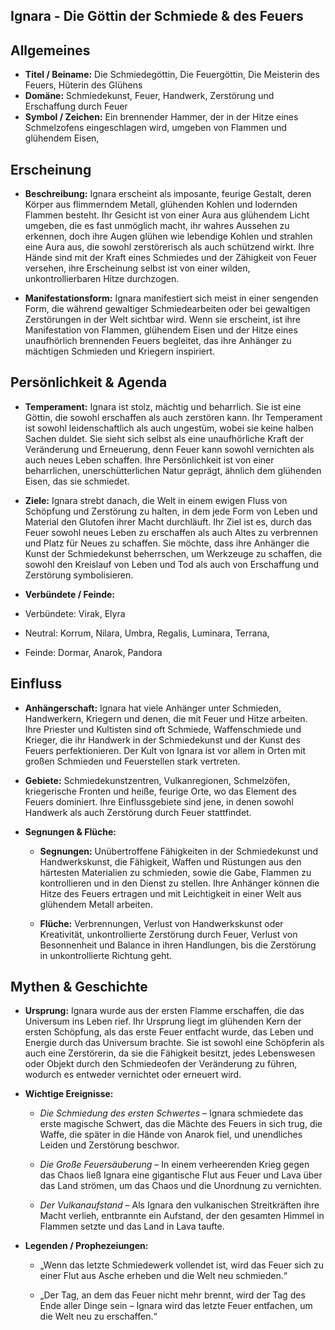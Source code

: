 ## Ignara - Die Göttin der Schmiede & des Feuers
## Allgemeines

- **Titel / Beiname:** Die Schmiedegöttin, Die Feuergöttin, Die Meisterin des Feuers, Hüterin des Glühens
- **Domäne:** Schmiedekunst, Feuer, Handwerk, Zerstörung und Erschaffung durch Feuer
- **Symbol / Zeichen:** Ein brennender Hammer, der in der Hitze eines Schmelzofens eingeschlagen wird, umgeben von Flammen und glühendem Eisen,


## Erscheinung

- **Beschreibung:** Ignara erscheint als imposante, feurige Gestalt, deren Körper aus flimmerndem Metall, glühenden Kohlen und lodernden Flammen besteht. Ihr Gesicht ist von einer Aura aus glühendem Licht umgeben, die es fast unmöglich macht, ihr wahres Aussehen zu erkennen, doch ihre Augen glühen wie lebendige Kohlen und strahlen eine Aura aus, die sowohl zerstörerisch als auch schützend wirkt. Ihre Hände sind mit der Kraft eines Schmiedes und der Zähigkeit von Feuer versehen, ihre Erscheinung selbst ist von einer wilden, unkontrollierbaren Hitze durchzogen.
    
- **Manifestationsform:** Ignara manifestiert sich meist in einer sengenden Form, die während gewaltiger Schmiedearbeiten oder bei gewaltigen Zerstörungen in der Welt sichtbar wird. Wenn sie erscheint, ist ihre Manifestation von Flammen, glühendem Eisen und der Hitze eines unaufhörlich brennenden Feuers begleitet, das ihre Anhänger zu mächtigen Schmieden und Kriegern inspiriert.
    

## Persönlichkeit & Agenda

- **Temperament:** Ignara ist stolz, mächtig und beharrlich. Sie ist eine Göttin, die sowohl erschaffen als auch zerstören kann. Ihr Temperament ist sowohl leidenschaftlich als auch ungestüm, wobei sie keine halben Sachen duldet. Sie sieht sich selbst als eine unaufhörliche Kraft der Veränderung und Erneuerung, denn Feuer kann sowohl vernichten als auch neues Leben schaffen. Ihre Persönlichkeit ist von einer beharrlichen, unerschütterlichen Natur geprägt, ähnlich dem glühenden Eisen, das sie schmiedet.
    
- **Ziele:** Ignara strebt danach, die Welt in einem ewigen Fluss von Schöpfung und Zerstörung zu halten, in dem jede Form von Leben und Material den Glutofen ihrer Macht durchläuft. Ihr Ziel ist es, durch das Feuer sowohl neues Leben zu erschaffen als auch Altes zu verbrennen und Platz für Neues zu schaffen. Sie möchte, dass ihre Anhänger die Kunst der Schmiedekunst beherrschen, um Werkzeuge zu schaffen, die sowohl den Kreislauf von Leben und Tod als auch von Erschaffung und Zerstörung symbolisieren.
    
- **Verbündete / Feinde:**  
- Verbündete: Virak, Elyra
- Neutral: Korrum, Nilara, Umbra, Regalis, Luminara, Terrana,
- Feinde: Dormar, Anarok, Pandora
    

## Einfluss

- **Anhängerschaft:** Ignara hat viele Anhänger unter Schmieden, Handwerkern, Kriegern und denen, die mit Feuer und Hitze arbeiten. Ihre Priester und Kultisten sind oft Schmiede, Waffenschmiede und Krieger, die ihr Handwerk in der Schmiedekunst und der Kunst des Feuers perfektionieren. Der Kult von Ignara ist vor allem in Orten mit großen Schmieden und Feuerstellen stark vertreten.
    
- **Gebiete:** Schmiedekunstzentren, Vulkanregionen, Schmelzöfen, kriegerische Fronten und heiße, feurige Orte, wo das Element des Feuers dominiert. Ihre Einflussgebiete sind jene, in denen sowohl Handwerk als auch Zerstörung durch Feuer stattfindet.
    
- **Segnungen & Flüche:**
    
    - **Segnungen:** Unübertroffene Fähigkeiten in der Schmiedekunst und Handwerkskunst, die Fähigkeit, Waffen und Rüstungen aus den härtesten Materialien zu schmieden, sowie die Gabe, Flammen zu kontrollieren und in den Dienst zu stellen. Ihre Anhänger können die Hitze des Feuers ertragen und mit Leichtigkeit in einer Welt aus glühendem Metall arbeiten.
        
    - **Flüche:** Verbrennungen, Verlust von Handwerkskunst oder Kreativität, unkontrollierte Zerstörung durch Feuer, Verlust von Besonnenheit und Balance in ihren Handlungen, bis die Zerstörung in unkontrollierte Richtung geht.
        

## Mythen & Geschichte

- **Ursprung:** Ignara wurde aus der ersten Flamme erschaffen, die das Universum ins Leben rief. Ihr Ursprung liegt im glühenden Kern der ersten Schöpfung, als das erste Feuer entfacht wurde, das Leben und Energie durch das Universum brachte. Sie ist sowohl eine Schöpferin als auch eine Zerstörerin, da sie die Fähigkeit besitzt, jedes Lebenswesen oder Objekt durch den Schmiedeofen der Veränderung zu führen, wodurch es entweder vernichtet oder erneuert wird.
    
- **Wichtige Ereignisse:**
    
    - _Die Schmiedung des ersten Schwertes_ – Ignara schmiedete das erste magische Schwert, das die Mächte des Feuers in sich trug, die Waffe, die später in die Hände von Anarok fiel, und unendliches Leiden und Zerstörung beschwor.
        
    - _Die Große Feuersäuberung_ – In einem verheerenden Krieg gegen das Chaos ließ Ignara eine gigantische Flut aus Feuer und Lava über das Land strömen, um das Chaos und die Unordnung zu vernichten.
        
    - _Der Vulkanaufstand_ – Als Ignara den vulkanischen Streitkräften ihre Macht verlieh, entbrannte ein Aufstand, der den gesamten Himmel in Flammen setzte und das Land in Lava taufte.
        
- **Legenden / Prophezeiungen:**
    
    - „Wenn das letzte Schmiedewerk vollendet ist, wird das Feuer sich zu einer Flut aus Asche erheben und die Welt neu schmieden.“
        
    - „Der Tag, an dem das Feuer nicht mehr brennt, wird der Tag des Ende aller Dinge sein – Ignara wird das letzte Feuer entfachen, um die Welt neu zu erschaffen.“
